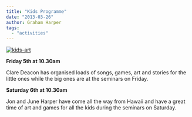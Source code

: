 ```yaml
---
title: "Kids Programme"
date: "2013-03-26"
author: Graham Harper
tags:
  - "activities"
---
```


[![kids-art](images/kids-art.jpg)](http://harperfamily.ie/wp-content/uploads/2013/03/kids-art.jpg)

**Friday 5th at 10.30am**

Clare Deacon has organised loads of songs, games, art and stories for the little ones while the big ones are at the seminars on Friday.

**Saturday 6th at 10.30am**

Jon and June Harper have come all the way from Hawaii and have a great time of art and games for all the kids during the seminars on Saturday.
